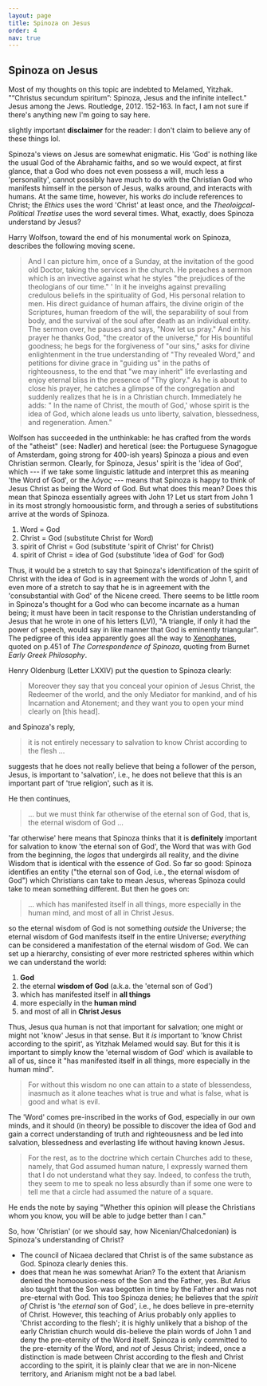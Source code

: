 ```yaml
---
layout: page
title: Spinoza on Jesus
order: 4
nav: true
---
```


## Spinoza on Jesus

Most of my thoughts on this topic are indebted to Melamed, Yitzhak. "“Christus secundum spiritum”: Spinoza, Jesus and the infinite intellect." Jesus among the Jews. Routledge, 2012. 152-163. In fact, I am not sure if there's anything new I'm going to say here. 

slightly important **disclaimer** for the reader: I don't claim to believe any of these things lol. 

Spinoza's views on Jesus are somewhat enigmatic. His 'God' is nothing like the usual God of the Abrahamic faiths, and so we would expect, at first glance, that a God who does not even possess a will, much less a 'personality', cannot possibly have much to do with the Christian God who manifests himself in the person of Jesus, walks around, and interacts with humans. At the same time, however, his works _do_ include references to Christ; the _Ethics_ uses the word 'Christ' at least once, and the _Theoloigcal-Political Treatise_ uses the word several times. What, exactly, does Spinoza understand by Jesus?

Harry Wolfson, toward the end of his monumental work on Spinoza, describes the following moving scene.

> And I can picture him, once of a Sunday, at the invitation of the good old Doctor, taking the services in the church. He preaches a sermon which is an invective against what he styles "the prejudices of the theologians of our time." ' In it he inveighs against prevailing credulous beliefs in the spirituality of God, His  personal relation to men. His direct guidance of human affairs, the divine origin of the Scriptures, human freedom of the will, the separability of soul from body, and the survival of the soul after death as an individual entity. The sermon over, he pauses and says, "Now let us pray." And in his prayer he thanks God, "the creator of the universe," for His bountiful goodness; he begs for the forgiveness of "our sins," asks for divine enlightenment in the true understanding of "Thy revealed Word," and petitions for divine grace in "guiding us" in the paths of righteousness, to the end that "we may inherit" life everlasting and enjoy eternal bliss in the presence of "Thy glory." As he is about to close his prayer, he catches a glimpse of the congregation and suddenly realizes that he is in a Christian church. Immediately he adds: " In the name of Christ, the mouth of God,' whose spirit is the idea of God, which alone leads us unto liberty, salvation, blessedness, and regeneration. Amen."

Wolfson has succeeded in the unthinkable: he has crafted from the words of the "atheist" (see: Nadler) and heretical (see: the Portuguese Synagogue of Amsterdam, going strong for 400-ish years) Spinoza a pious and even Christian sermon. Clearly, for Spinoza, Jesus' spirit is the 'idea of God', which --- if we take some linguistic latitude and interpret this as meaning 'the Word of God', or the _λόγος_ --- means that Spinoza is happy to think of Jesus Christ as being the Word of God. But what does this mean? Does this mean that Spinoza essentially agrees with John 1? Let us start from John 1 in its most strongly homoousistic form, and through a series of substitutions arrive at the words of Spinoza.

1. Word = God
2. Christ = God (substitute Christ for Word)
3. spirit of Christ = God (substitute 'spirit of Christ' for Christ)
4. spirit of Christ = idea of God (substitute 'idea of God' for God)

Thus, it would be a stretch to say that Spinoza's identification of the spirit of Christ with the idea of God is in agreement with the words of John 1, and even more of a stretch to say that he is in agreement with the 'consubstantial with God' of the Nicene creed. There seems to be little room in Spinoza's thought for a God who can become incarnate as a human being; it must have been in tacit response to the Christian understanding of Jesus that he wrote in one of his letters (LVI), "A triangle, if only it had the power of speech, would say in like manner that God is eminently triangular". The pedigree of this idea apparently goes all the way to [Xenophanes](https://en.wikipedia.org/wiki/Xenophanes), quoted on p.451 of _The Correspondence of Spinoza_, quoting from Burnet _Early Greek Philosophy_.

Henry Oldenburg (Letter LXXIV) put the question to Spinoza clearly:
> Moreover they say that you conceal your opinion of Jesus Christ, the Redeemer of the world, and the only Mediator for mankind, and of his Incarnation and Atonement; and they want you to open your mind clearly on [this head].

and Spinoza's reply,
> it is not entirely necessary to salvation to know Christ according to the flesh ...

suggests that he does not really believe that being a follower of the person, Jesus, is important to 'salvation', i.e., he does not believe that this is an important part of 'true religion', such as it is.

He then continues,
> ... but we must think far otherwise of the eternal son of God, that is, the eternal wisdom of God ...

'far otherwise' here means that Spinoza thinks that it is **definitely** important for salvation to know 'the eternal son of God', the Word that was with God from the beginning, the _logos_ that undergirds all reality, and the divine Wisdom that is identical with the essence of God. So far so good: Spinoza identifies an entity ("the eternal son of God, i.e., the eternal wisdom of God") which Christians can take to mean Jesus, whereas Spinoza could take to mean something different. But then he goes on:
> ... which has manifested itself in all things, more especially in the human mind, and most of all in Christ Jesus.

so the eternal wisdom of God is not something _outside_ the Universe; the eternal wisdom of God manifests itself in the entire Universe; _everything_ can be considered a manifestation of the eternal wisdom of God. We can set up a hierarchy, consisting of ever more restricted spheres within which we can understand the world:

1. **God**
2. the eternal **wisdom of God** (a.k.a. the 'eternal son of God')
3. which has manifested itself in **all things**
4. more especially in the **human mind**
5. and most of all in **Christ Jesus**

Thus, Jesus qua human is not that important for salvation; one might or might not 'know' Jesus in that sense. But it _is_ important to 'know Christ according to the spirit', as Yitzhak Melamed would say. But for this it is important to simply know the 'eternal wisdom of God' which is available to all of us, since it "has manifested itself in all things, more especially in the human mind". 


> For without this wisdom no one can attain to a state of blessendess, inasmuch as it alone teaches what is true and what is false, what is good and what is evil.

The 'Word' comes pre-inscribed in the works of God, especially in our own minds, and it should (in theory) be possible to discover the idea of God and gain a correct understanding of truth and righteousness and be led into salvation, blessedness and everlasting life without having known Jesus.

> For the rest, as to the doctrine which certain Churches add to these, namely, that God assumed human nature, I expressly warned them that I do not understand what they say. Indeed, to confess the truth, they seem to me to speak no less absurdly than if some one were to tell me that a circle had assumed the nature of a square.

He ends the note by saying "Whether this opinion will please the Christians whom you know, you will be able to judge better than I can."

So, how 'Christian' (or we should say, how Nicenian/Chalcedonian) is Spinoza's understanding of Christ?
- The council of Nicaea declared that Christ is of the same substance as God. Spinoza clearly denies this.
- does that mean he was somewhat Arian? To the extent that Arianism denied the homoousios-ness of the Son and the Father, yes. But Arius also taught that the Son was begotten in time by the Father and was not pre-eternal with God. This too Spinoza denies; he believes that the _spirit of_ Christ is 'the _eternal_ son of God', i.e., he does believe in pre-eternity of Christ. However, this teaching of Arius probably only applies to 'Christ according to the flesh'; it is highly unlikely that a bishop of the early Christian church would dis-believe the plain words of John 1 and deny the pre-eternity of the Word itself. Spinoza is only committed to the pre-eternity of the Word, and _not_ of Jesus Christ; indeed, once a distinction is made between Christ according  to the flesh and Christ according to the spirit, it is plainly clear that we are in non-Nicene territory, and Arianism might not be a bad label.


